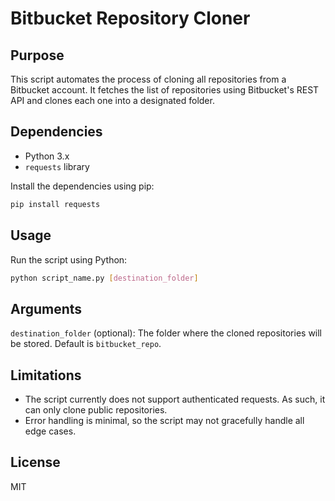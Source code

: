 # Bitbucket Repository Cloner

## Purpose
This script automates the process of cloning all repositories from a Bitbucket account. It fetches the list of repositories using Bitbucket's REST API and clones each one into a designated folder.

## Dependencies
- Python 3.x
- `requests` library

Install the dependencies using pip:

```bash
pip install requests
```

## Usage
Run the script using Python:

```bash
python script_name.py [destination_folder]
```

## Arguments
`destination_folder` (optional): The folder where the cloned repositories will be stored. Default is `bitbucket_repo`.

## Limitations
- The script currently does not support authenticated requests. As such, it can only clone public repositories.
- Error handling is minimal, so the script may not gracefully handle all edge cases.

## License
MIT
